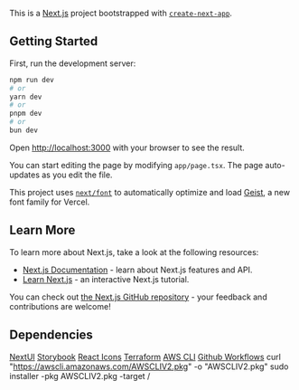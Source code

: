 This is a [Next.js](https://nextjs.org) project bootstrapped with [`create-next-app`](https://nextjs.org/docs/app/api-reference/cli/create-next-app).

## Getting Started

First, run the development server:

```bash
npm run dev
# or
yarn dev
# or
pnpm dev
# or
bun dev
```

Open [http://localhost:3000](http://localhost:3000) with your browser to see the result.

You can start editing the page by modifying `app/page.tsx`. The page auto-updates as you edit the file.

This project uses [`next/font`](https://nextjs.org/docs/app/building-your-application/optimizing/fonts) to automatically optimize and load [Geist](https://vercel.com/font), a new font family for Vercel.

## Learn More

To learn more about Next.js, take a look at the following resources:

- [Next.js Documentation](https://nextjs.org/docs) - learn about Next.js features and API.
- [Learn Next.js](https://nextjs.org/learn) - an interactive Next.js tutorial.

You can check out [the Next.js GitHub repository](https://github.com/vercel/next.js) - your feedback and contributions are welcome!

## Dependencies
[NextUI](https://nextui.org/docs/frameworks/nextjs)
[Storybook](https://storybook.js.org/docs)
[React Icons](https://react-icons.github.io/react-icons/)
[Terraform](https://developer.hashicorp.com/terraform/tutorials/aws-get-started/install-cli)
[AWS CLI](https://docs.aws.amazon.com/cli/latest/userguide/getting-started-install.html)
[Github Workflows](https://docs.github.com/en/actions/writing-workflows/choosing-when-your-workflow-runs/events-that-trigger-workflows#workflow_run)
curl "https://awscli.amazonaws.com/AWSCLIV2.pkg" -o "AWSCLIV2.pkg"
sudo installer -pkg AWSCLIV2.pkg -target /

